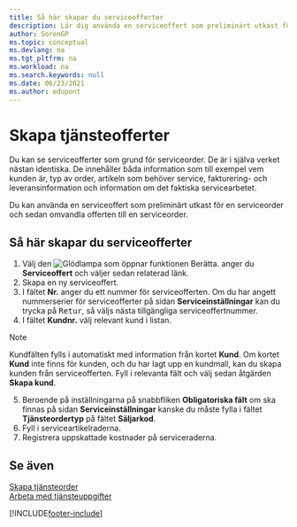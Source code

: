 ```yaml
---
title: Så här skapar du serviceofferter
description: Lär dig använda en serviceoffert som preliminärt utkast för en serviceorder och sedan omvandla offerten till en serviceorder.
author: SorenGP
ms.topic: conceptual
ms.devlang: na
ms.tgt_pltfrm: na
ms.workload: na
ms.search.keywords: null
ms.date: 06/23/2021
ms.author: edupont
---
```

# <a name="create-service-quotes"></a><a name="create-service-quotes"></a><a name="create-service-quotes"></a>Skapa tjänsteofferter
Du kan se serviceofferter som grund för serviceorder. De är i själva verket nästan identiska. De innehåller båda information som till exempel vem kunden är, typ av order, artikeln som behöver service, fakturering- och leveransinformation och information om det faktiska servicearbetet.
 
Du kan använda en serviceoffert som preliminärt utkast för en serviceorder och sedan omvandla offerten till en serviceorder.  
  
## <a name="to-create-a-service-quote"></a><a name="to-create-a-service-quote"></a><a name="to-create-a-service-quote"></a>Så här skapar du serviceofferter
1. Välj den ![Glödlampa som öppnar funktionen Berätta.](media/ui-search/search_small.png "Berätta vad du vill göra") anger du **Serviceoffert** och väljer sedan relaterad länk.  
2. Skapa en ny serviceoffert.  
3. I fältet **Nr.** anger du ett nummer för serviceofferten. Om du har angett nummerserier för serviceofferter på sidan **Serviceinställningar** kan du trycka på <kbd>Retur</kbd>, så väljs nästa tillgängliga serviceoffertnummer.  
4. I fältet **Kundnr.**  välj relevant kund i listan.  

  > [!Note]  
  >  Kundfälten fylls i automatiskt med information från kortet **Kund**. Om kortet **Kund** inte finns för kunden, och du har lagt upp en kundmall, kan du skapa kunden från serviceofferten. Fyll i relevanta fält och välj sedan åtgärden **Skapa kund**.  
  
5. Beroende på inställningarna på snabbfliken **Obligatoriska fält** om ska finnas på sidan **Serviceinställningar** kanske du måste fylla i fältet **Tjänsteordertyp** på fältet **Säljarkod**.  
6. Fyll i serviceartikelraderna.  
7. Registrera uppskattade kostnader på serviceraderna.  
  
## <a name="see-also"></a><a name="see-also"></a><a name="see-also"></a>Se även
[Skapa tjänsteorder](service-how-to-create-service-orders.md)  
[Arbeta med tjänsteuppgifter](service-how-to-work-on-service-tasks.md)  

 

[!INCLUDE[footer-include](includes/footer-banner.md)]
